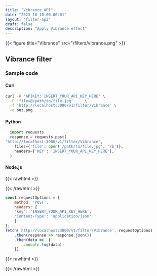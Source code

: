 ```yaml
---
title: "Vibrance API"
date: "2023-10-10 00:00:01"
layout: "filter-api"
draft: false
description: "Apply Vibrance effect"
---
```



{{< figure title="Vibrance" src="/filters/vibrance.png"  >}}



## Vibrance filter


### Sample code

#### Curl

```bash
curl -H 'APIKEY: INSERT_YOUR_API_KEY_HERE' \
  -F 'file=@/path/to/file.jpg'     \
  -f 'http://localhost:3000/v1/filter/Vibrance' \
  -o out.png

```

#### Python

```python
  import requests
  response = requests.post(
'http://localhost:3000/v1/filter/Vibrance',
    files={'file': open('/path/to/file.jpg', 'rb')},
    headers={'KEY': 'INSERT_YOUR_API_KEY_HERE'},
  )
```

#### Node.js

{{< rawhtml >}}
 <div class='editable' onClick="this.contentEditable='true';">
{{< /rawhtml >}}

```node.js
const requestOptions = {
    method: 'POST',
    headers: {
    'key': 'INSERT_YOUR_API_KEY_HERE',
    'Content-Type': 'application/json'
    }
};
fetch('http://localhost:3000/v1/filter/Vibrance', requestOptions)
    .then(response => response.json())
    .then(data =>  {
		console.log(data);
    }); 
```

{{< rawhtml >}}
 </div>
{{< /rawhtml >}}



